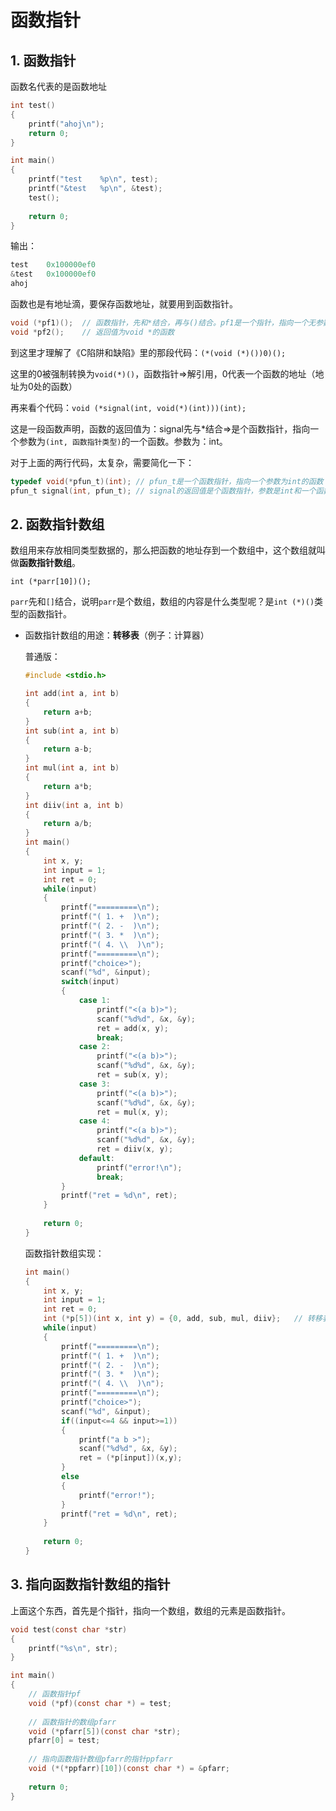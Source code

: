# 函数指针

## 1. 函数指针

函数名代表的是函数地址

```c
int test()
{
    printf("ahoj\n");
    return 0;
}

int main()
{
    printf("test    %p\n", test);
    printf("&test   %p\n", &test);
    test();
    
    return 0;
}
```

输出：

```c
test    0x100000ef0
&test   0x100000ef0
ahoj
```

函数也是有地址滴，要保存函数地址，就要用到函数指针。

```c
void (*pf1)();	// 函数指针，先和*结合，再与()结合。pf1是一个指针，指向一个无参数的函数，返回值为void
void *pf2();	// 返回值为void *的函数
```

到这里才理解了《C陷阱和缺陷》里的那段代码：`(*(void (*)())0)();`

这里的$0$被强制转换为`void(*)()`，函数指针=>解引用，0代表一个函数的地址（地址为0处的函数）

再来看个代码：`void (*signal(int, void(*)(int)))(int);`

这是一段函数声明，函数的返回值为：signal先与*结合=>是个函数指针，指向一个参数为`(int, 函数指针类型)`的一个函数。参数为：int。

对于上面的两行代码，太复杂，需要简化一下：

```c
typedef void(*pfun_t)(int);	// pfun_t是一个函数指针，指向一个参数为int的函数
pfun_t signal(int, pfun_t);	// signal的返回值是个函数指针，参数是int和一个函数指针
```

## 2. 函数指针数组

数组用来存放相同类型数据的，那么把函数的地址存到一个数组中，这个数组就叫做**函数指针数组**。

`int (*parr[10])();`

`parr`先和`[]`结合，说明`parr`是个数组，数组的内容是什么类型呢？是`int (*)()`类型的函数指针。

+ 函数指针数组的用途：**转移表**（例子：计算器）

  普通版：

  ```c
  #include <stdio.h>
  
  int add(int a, int b)
  {
      return a+b;
  }
  int sub(int a, int b)
  {
      return a-b;
  }
  int mul(int a, int b)
  {
      return a*b;
  }
  int diiv(int a, int b)
  {
      return a/b;
  }
  int main()
  {
      int x, y;
      int input = 1;
      int ret = 0;
      while(input)
      {
          printf("=========\n");
          printf("( 1. +  )\n");
          printf("( 2. -  )\n");
          printf("( 3. *  )\n");
          printf("( 4. \\  )\n");
          printf("=========\n");
          printf("choice>");
          scanf("%d", &input);
          switch(input)
          {
              case 1:
                  printf("<(a b)>");
                  scanf("%d%d", &x, &y);
                  ret = add(x, y);
                  break;
              case 2:
                  printf("<(a b)>");
                  scanf("%d%d", &x, &y);
                  ret = sub(x, y);
              case 3:
                  printf("<(a b)>");
                  scanf("%d%d", &x, &y);
                  ret = mul(x, y);
              case 4:
                  printf("<(a b)>");
                  scanf("%d%d", &x, &y);
                  ret = diiv(x, y);
              default:
                  printf("error!\n");
                  break;
          }
          printf("ret = %d\n", ret);
      }
      
      return 0;
  }
  ```

  函数指针数组实现：

  ```c
  int main()
  {
      int x, y;
      int input = 1;
      int ret = 0;
      int (*p[5])(int x, int y) = {0, add, sub, mul, diiv};   // 转移表
      while(input)
      {
          printf("=========\n");
          printf("( 1. +  )\n");
          printf("( 2. -  )\n");
          printf("( 3. *  )\n");
          printf("( 4. \\  )\n");
          printf("=========\n");
          printf("choice>");
          scanf("%d", &input);
          if((input<=4 && input>=1))
          {
              printf("a b >");
              scanf("%d%d", &x, &y);
              ret = (*p[input])(x,y);
          }
          else
          {
              printf("error!");
          }
          printf("ret = %d\n", ret);
      }
      
      return 0;
  }
  ```


## 3. 指向函数指针数组的指针

上面这个东西，首先是个指针，指向一个数组，数组的元素是函数指针。

```c
void test(const char *str)
{
    printf("%s\n", str);
}

int main()
{
    // 函数指针pf
    void (*pf)(const char *) = test;
    
    // 函数指针的数组pfarr
    void (*pfarr[5])(const char *str);
    pfarr[0] = test;
    
    // 指向函数指针数组pfarr的指针ppfarr
    void (*(*ppfarr)[10])(const char *) = &pfarr;
    
    return 0;
}
```

